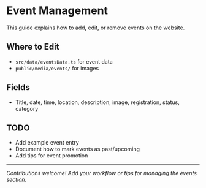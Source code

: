 # Event Management

This guide explains how to add, edit, or remove events on the website.

## Where to Edit
- `src/data/eventsData.ts` for event data
- `public/media/events/` for images

## Fields
- Title, date, time, location, description, image, registration, status, category

## TODO
- Add example event entry
- Document how to mark events as past/upcoming
- Add tips for event promotion

---

*Contributions welcome! Add your workflow or tips for managing the events section.* 